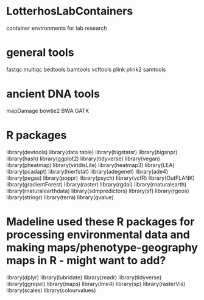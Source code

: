 # LotterhosLabContainers
container environments for lab research

# general tools
fastqc
multiqc
bedtools
bamtools
vcftools
plink
plink2
samtools

# ancient DNA tools
mapDamage
bowtie2
BWA
GATK

# R packages
library(devtools)
library(data.table)
library(bigstatsr)
library(bigsnpr)
library(hash)
library(ggplot2)
library(tidyverse)
library(vegan)
library(pheatmap)
library(viridisLite)
library(heatmap3)
library(LEA)
library(pcadapt)
library(hierfstat)
library(adegenet)
library(ade4)
library(pegas)
library(poppr)
library(psych)
library(vcfR)
library(OutFLANK)
library(gradientForest)
library(raster)
library(rgdal)
library(rnaturalearth)
library(rnaturalearthdata)
library(sdmpredictors)
library(sf)
library(rgeos)
library(stringr)
library(terra)
library(qvalue)

# Madeline used these R packages for processing environmental data and making maps/phenotype-geography maps in R - might want to add?
library(dplyr)
library(lubridate)
library(readr)
library(tidyverse)
library(ggrepel)
library(maps)
library(lme4)
library(sp)
library(rasterVis)
library(scales)
library(colourvalues)






